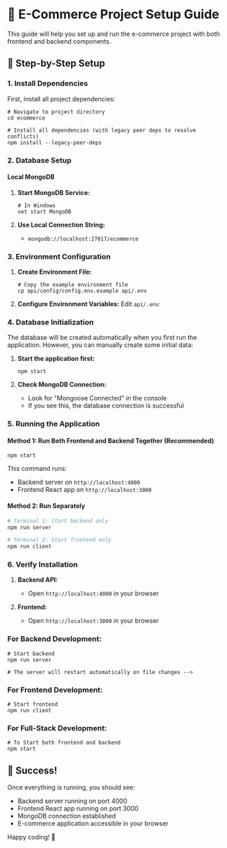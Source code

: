 # 🚀 E-Commerce Project Setup Guide

This guide will help you set up and run the e-commerce project with both frontend and backend components.

## 🔧 Step-by-Step Setup

### 1. Install Dependencies

First, install all project dependencies:

```Terminal
# Navigate to project directory
cd ecommerce

# Install all dependencies (with legacy peer deps to resolve conflicts)
npm install --legacy-peer-deps
```

### 2. Database Setup

#### Local MongoDB

1. **Start MongoDB Service:**

   ```
   # In Windows
   net start MongoDB
   ```

2. **Use Local Connection String:**
   - `mongodb://localhost:27017/ecommerce`

### 3. Environment Configuration

1. **Create Environment File:**

   ```Terminal
   # Copy the example environment file
   cp api/config/config.env.example api/.env
   ```

2. **Configure Environment Variables:**
   Edit `api/.env`:

### 4. Database Initialization

The database will be created automatically when you first run the application. However, you can manually create some initial data:

1. **Start the application first:**

   ```Terminal
   npm start
   ```

2. **Check MongoDB Connection:**
   - Look for "Mongoose Connected" in the console
   - If you see this, the database connection is successful

### 5. Running the Application

#### Method 1: Run Both Frontend and Backend Together (Recommended)

```Terminal
npm start
```

This command runs:

- Backend server on `http://localhost:4000`
- Frontend React app on `http://localhost:3000`

#### Method 2: Run Separately

```bash
# Terminal 1: Start backend only
npm run server

# Terminal 2: Start frontend only
npm run client
```

### 6. Verify Installation

1. **Backend API:**

   - Open `http://localhost:4000` in your browser

2. **Frontend:**
   - Open `http://localhost:3000` in your browser

### For Backend Development:

```Terminal
# Start backend
npm run server

# The server will restart automatically on file changes -->
```

### For Frontend Development:

```Terminal
# Start frontend
npm run client
```

### For Full-Stack Development:

```Terminal
# To Start both frontend and backend
npm start
```

## 🎉 Success!

Once everything is running, you should see:

- Backend server running on port 4000
- Frontend React app running on port 3000
- MongoDB connection established
- E-commerce application accessible in your browser

Happy coding! 🚀
